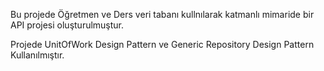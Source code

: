 Bu projede Öğretmen ve Ders veri tabanı kullnılarak katmanlı mimaride bir API projesi oluşturulmuştur.


Projede UnitOfWork Design Pattern ve Generic Repository Design Pattern Kullanılmıştır.
